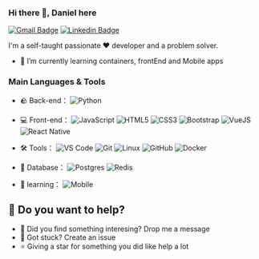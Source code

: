 ### Hi there 👋, Daniel here

[![Gmail Badge](https://img.shields.io/badge/-dnllira1@gmail.com-c14438?style=flat&logo=Gmail&logoColor=white)](dnllira1@gmail.com "Connect via Email")
[![Linkedin Badge](https://img.shields.io/badge/-Daniel%20Lira-0072b1?style=flat&logo=Linkedin&logoColor=white)](https://www.linkedin.com/in/dnllira/)



I'm a self-taught passionate ❤️ developer and a problem solver.

- 🌱 I’m currently learning containers, frontEnd and Mobile apps

### Main Languages & Tools
- 🪨 Back-end： 
 ![Python](https://img.shields.io/badge/-Python-yellow?style=flat-circle&logo=Python)

- 💻 Front-end： 
 ![JavaScript](https://img.shields.io/badge/-JavaScript-yellow?style=flat-circle&logo=javascript)
 ![HTML5](https://img.shields.io/badge/-HTML5-yellow?style=flat-circle&logo=html5) 
 ![CSS3](https://img.shields.io/badge/-CSS3-yellow?style=flat-circle&logo=css3)
 ![Bootstrap](https://img.shields.io/badge/Bootstrap-563D7C?style=flat-circle&logo=bootstrap&logoColor=white)
 ![VueJS](https://img.shields.io/badge/-VueJS-blue?style=flat-circle&logo=Vuetify)
![React Native](https://img.shields.io/badge/react_native-%2320232a.svg?style=for-the-badge&logo=react&logoColor=%2361DAFB)

- 🛠️ Tools：
  ![VS Code](https://img.shields.io/badge/vscode-gray.svg?logo=visualstudiocode)
  ![Git](https://img.shields.io/badge/Git-yellow?style=flat-circle&logo=git)
  ![Linux](https://img.shields.io/badge/Linux-gray?style=flat-circle&logo=Linux)
  ![GitHub](https://img.shields.io/badge/GitHub-black?style=flat-circle&logo=GitHub)
  ![Docker](https://img.shields.io/badge/-Docker-blue?style=flat-circle&logo=Docker)

- 🎲 Database：
 ![Postgres](https://img.shields.io/badge/PostgreSQL-c5c5c5?style=flat-circle&logo=PostgreSQL)
 ![Redis](https://img.shields.io/badge/-Redis-green?style=flat-circle&logo=Redis)

- 🌱 learning：
 ![Mobile](https://img.shields.io/badge/-mobile-green?style=flat-circle&logo=android)

## 🤔 Do you want to help?

- 💬 Did you find something interesing? Drop me a message
- 🐞 Got stuck? Create an issue
- ⭐ Giving a star for something you did like help a lot
